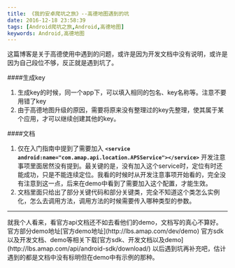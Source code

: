 ```yaml
---
title: 《我的安卓爬坑之旅》--高德地图遇到的坑
date: 2016-12-18 23:58:39
tags: [Android爬坑之旅,Android,高德地图]
keywords: Android,高德地图
---
```

这篇博客是关于高德使用中遇到的问题，或许是因为开发文档中没有说明，或许是因为自己段位不够，反正就是遇到坑了。
<!--more-->
####生成key
1. 生成key的时候，同一个app下，可以填入相同的包名、key名称等。注意不要用错了key
2. 由于高德地图升级的原因，需要将原来没有整理过的key先整理，使其属于某个应用，才可以继续创建其他的key。

####文档
1. 仅在入门指南中提到了需要加入 **`<service android:name="com.amap.api.location.APSService"></service>`**
开发注意事项里面居然没有提到。最关键的是，没有加入这个service时，定位有时还能成功，只是不能连续定位。我看的时候时从开发注意事项开始看的，完全没有注意到这一点，后来在demo中看到了需要加入这个配置，才能生效。
2. 文档里面只给出了部分关键代码和部分关键类，完全不知道这个类怎么实例化，怎么去调用方法，调用方法的时候需要传入哪种类型的参数。
<hr>就我个人看来，看官方api文档还不如去看他们的demo，文档写的真心不算好。
官方部分demo地址[官方demo地址](http://lbs.amap.com/dev/demo) 
官方sdk以及开发文档、demo等相关下载[官方sdk、开发文档以及demo](http://lbs.amap.com/api/android-sdk/download/) 
以后遇到坑再补充吧，估计遇到的都是文档中没有标明但在demo中有示例的那种。